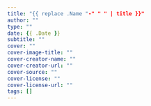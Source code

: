 ```yaml
---
title: "{{ replace .Name "-" " " | title }}"
author: ""
type: ""
date: {{ .Date }}
subtitle: ""
cover: ""
cover-image-title: ""
cover-creator-name: ""
cover-creator-url: ""
cover-source: ""
cover-license: ""
cover-license-url: ""
tags: []
---
```

